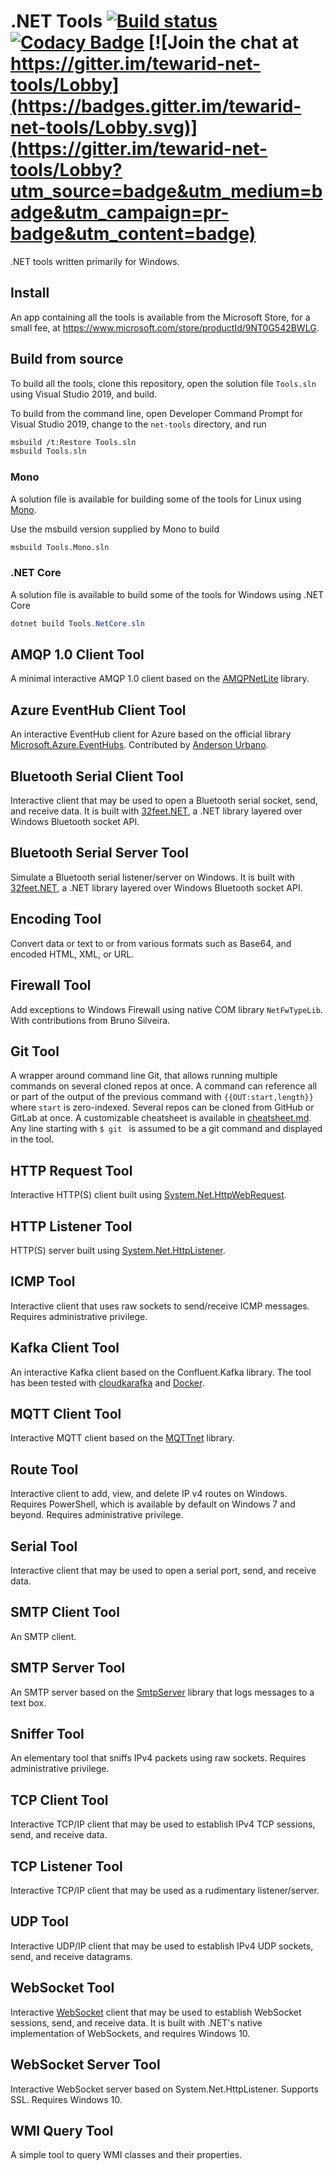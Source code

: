 # .NET Tools [![Build status](https://ci.appveyor.com/api/projects/status/d3bn7jnje8rtts7v?svg=true)](https://ci.appveyor.com/project/tewarid/nettools) [![Codacy Badge](https://api.codacy.com/project/badge/Grade/9272afa7d6494d7fa5a885e8e02a2999)](https://www.codacy.com/app/tewarid/net-tools?utm_source=github.com&amp;utm_medium=referral&amp;utm_content=tewarid/net-tools&amp;utm_campaign=Badge_Grade) [![Join the chat at https://gitter.im/tewarid-net-tools/Lobby](https://badges.gitter.im/tewarid-net-tools/Lobby.svg)](https://gitter.im/tewarid-net-tools/Lobby?utm_source=badge&utm_medium=badge&utm_campaign=pr-badge&utm_content=badge)

.NET tools written primarily for Windows.

## Install

An app containing all the tools is available from the Microsoft Store, for a small fee, at https://www.microsoft.com/store/productId/9NT0G542BWLG.

## Build from source

To build all the tools, clone this repository, open the solution file `Tools.sln` using Visual Studio 2019, and build.

To build from the command line, open Developer Command Prompt for Visual Studio 2019, change to the `net-tools` directory, and run

```bash
msbuild /t:Restore Tools.sln
msbuild Tools.sln
```

### Mono

A solution file is available for building some of the tools for Linux using [Mono](https://www.mono-project.com/download/stable/).

Use the msbuild version supplied by Mono to build

```bash
msbuild Tools.Mono.sln
```

### .NET Core

A solution file is available to build some of the tools for Windows using .NET Core

```powershell
dotnet build Tools.NetCore.sln
```

## AMQP 1.0 Client Tool

A minimal interactive AMQP 1.0 client based on the [AMQPNetLite](https://github.com/Azure/amqpnetlite) library.

## Azure EventHub Client Tool

An interactive EventHub client for Azure based on the official library [Microsoft.Azure.EventHubs](https://docs.microsoft.com/en-us/dotnet/api/microsoft.azure.eventhubs). Contributed by [Anderson Urbano](https://github.com/urbanoanderson).

## Bluetooth Serial Client Tool

Interactive client that may be used to open a Bluetooth serial socket, send, and receive data. It is built with [32feet.NET](https://www.nuget.org/packages/32feet.NET), a .NET library layered over Windows Bluetooth socket API.

## Bluetooth Serial Server Tool

Simulate a Bluetooth serial listener/server on Windows. It is built with [32feet.NET](https://www.nuget.org/packages/32feet.NET), a .NET library layered over Windows Bluetooth socket API.

## Encoding Tool

Convert data or text to or from various formats such as Base64, and encoded HTML, XML, or URL.

## Firewall Tool

Add exceptions to Windows Firewall using native COM library `NetFwTypeLib`. With contributions from Bruno Silveira.

## Git Tool

A wrapper around command line Git, that allows running multiple commands on several cloned repos at once. A command can reference all or part of the output of the previous command with `{{OUT:start,length}}` where `start` is zero-indexed. Several repos can be cloned from GitHub or GitLab at once. A customizable cheatsheet is available in [cheatsheet.md](GitTool/cheatsheet.md). Any line starting with `$ git ` is assumed to be a git command and displayed in the tool.

## HTTP Request Tool

Interactive HTTP(S) client built using [System.Net.HttpWebRequest](https://msdn.microsoft.com/en-us/library/system.net.httpwebrequest.aspx).

## HTTP Listener Tool

HTTP(S) server built using [System.Net.HttpListener](https://msdn.microsoft.com/en-us/library/system.net.httplistener.aspx).

## ICMP Tool

Interactive client that uses raw sockets to send/receive ICMP messages. Requires administrative privilege.

## Kafka Client Tool

An interactive Kafka client based on the Confluent.Kafka library. The tool has been tested with [cloudkarafka](https://www.cloudkarafka.com/) and [Docker](https://tewarid.github.io/2019/06/07/developing-with-kafka-using-docker.html).

## MQTT Client Tool

Interactive MQTT client based on the [MQTTnet](https://github.com/chkr1011/MQTTnet) library.

## Route Tool

Interactive client to add, view, and delete IP v4 routes on Windows. Requires PowerShell, which is available by default on Windows 7 and beyond. Requires administrative privilege.

## Serial Tool

Interactive client that may be used to open a serial port, send, and receive data.

## SMTP Client Tool

An SMTP client.

## SMTP Server Tool

An SMTP server based on the [SmtpServer](https://www.nuget.org/packages/SmtpServer/) library that logs messages to a text box.

## Sniffer Tool

An elementary tool that sniffs IPv4 packets using raw sockets. Requires administrative privilege.

## TCP Client Tool

Interactive TCP/IP client that may be used to establish IPv4 TCP sessions, send, and receive data.

## TCP Listener Tool

Interactive TCP/IP client that may be used as a rudimentary listener/server.

## UDP Tool

Interactive UDP/IP client that may be used to establish IPv4 UDP sockets, send, and receive datagrams.

## WebSocket Tool

Interactive [WebSocket](https://msdn.microsoft.com/en-us/library/system.net.websockets.websocket.aspx) client that may be used to establish WebSocket sessions, send, and receive data. It is built with .NET's native implementation of WebSockets, and requires Windows 10.

## WebSocket Server Tool

Interactive WebSocket server based on System.Net.HttpListener. Supports SSL. Requires Windows 10.

## WMI Query Tool

A simple tool to query WMI classes and their properties.
